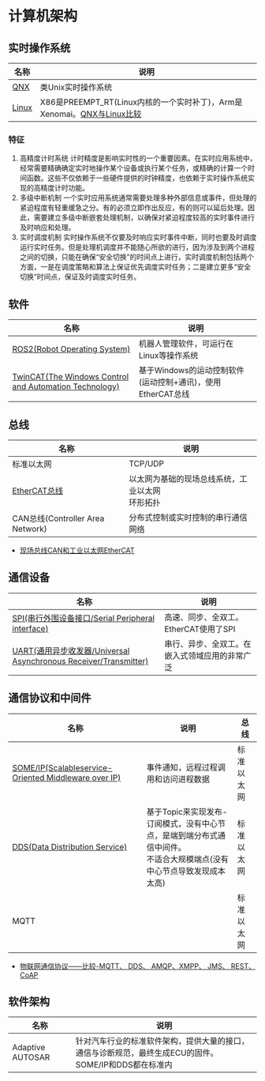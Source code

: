 # 计算机架构
## 实时操作系统

| 名称 | 说明 |
| - | - |
| [QNX](/rtos/qnx) | 类Unix实时操作系统 |
| [Linux](/rtos/linux) | X86是PREEMPT_RT(Linux内核的一个实时补丁)，Arm是Xenomai。[QNX与Linux比较](https://blog.csdn.net/xjhhjx/article/details/95724770) |

### 特征
1. 高精度计时系统
计时精度是影响实时性的一个重要因素。在实时应用系统中，经常需要精确确定实时地操作某个设备或执行某个任务，或精确的计算一个时间函数。这些不仅依赖于一些硬件提供的时钟精度，也依赖于实时操作系统实现的高精度计时功能。
1. 多级中断机制
一个实时应用系统通常需要处理多种外部信息或事件，但处理的紧迫程度有轻重缓急之分。有的必须立即作出反应，有的则可以延后处理。因此，需要建立多级中断嵌套处理机制，以确保对紧迫程度较高的实时事件进行及时响应和处理。
1. 实时调度机制
实时操作系统不仅要及时响应实时事件中断，同时也要及时调度运行实时任务。但是处理机调度并不能随心所欲的进行，因为涉及到两个进程之间的切换，只能在确保“安全切换”的时间点上进行，实时调度机制包括两个方面，一是在调度策略和算法上保证优先调度实时任务；二是建立更多“安全切换”时间点，保证及时调度实时任务。

## 软件
| 名称 | 说明 |
| - | - |
| [ROS2(Robot Operating System)](/rtos/ros) | 机器人管理软件，可运行在Linux等操作系统 |
| [TwinCAT(The Windows Control and Automation Technology)](/rtos/twincat) | 基于Windows的运动控制软件(运动控制+通讯)，使用EtherCAT总线 |

## 总线
| 名称 | 说明 |
| - | - |
| 标准以太网 | TCP/UDP |
| [EtherCAT总线](https://zhuanlan.zhihu.com/p/80572311) | 以太网为基础的现场总线系统，工业以太网 <br> 环形拓扑 |
| CAN总线(Controller Area Network) | 分布式控制或实时控制的串行通信网络 |  

* [现场总线CAN和工业以太网EtherCAT](https://blog.csdn.net/weixin_37863258/article/details/109556747)

## 通信设备
| 名称 | 说明 |
| - | - |
| [SPI(串行外围设备接口/Serial Peripheral interface)](https://zhuanlan.zhihu.com/p/150121520) | 高速、同步、全双工。EtherCAT使用了SPI |
| [UART(通用异步收发器/Universal Asynchronous Receiver/Transmitter)](https://zhuanlan.zhihu.com/p/150504364) | 串行、异步、全双工。在嵌入式领域应用的非常广泛 |

## 通信协议和中间件
| 名称 | 说明 | 总线 |
| - | - | - |
| [SOME/IP(Scalableservice-Oriented Middleware over IP)](https://zhuanlan.zhihu.com/p/253077443) | 事件通知，远程过程调用和访问进程数据 | 标准以太网 |
| [DDS(Data Distribution Service)](/rtos/dds) | 基于Topic来实现发布-订阅模式，没有中心节点，是端到端分布式通信中间件。 <br> 不适合大规模端点(没有中心节点导致发现成本太高) | 标准以太网 |
| MQTT |  | 标准以太网 |

* [物联网通信协议——比较-MQTT、 DDS、 AMQP、XMPP、 JMS、 REST、 CoAP](https://www.cnblogs.com/saryli/p/9742709.html)

## 软件架构
| 名称 | 说明 |
| - | - |
| Adaptive AUTOSAR | 针对汽车行业的标准软件架构，提供大量的接口，通信与诊断规范，最终生成ECU的固件。 <br> SOME/IP和DDS都在标准内 |
